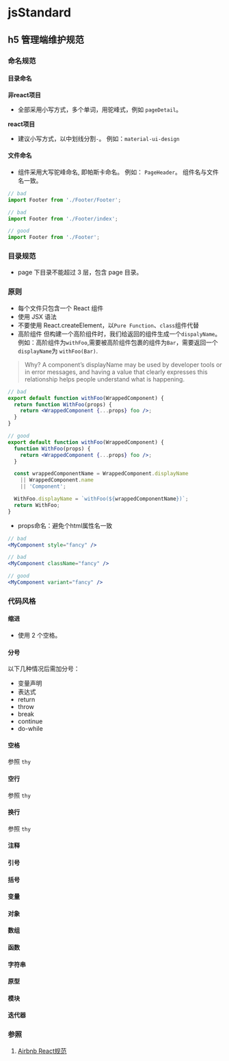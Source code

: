 # jsStandard
## h5 管理端维护规范
### 命名规范

#### 目录命名
**非react项目**
- 全部采用小写方式，多个单词，用驼峰式，例如 `pageDetail`。

**react项目**
- 建议小写方式，以中划线分割`-`。 例如：`material-ui-design`

#### 文件命名
- 组件采用大写驼峰命名, 即帕斯卡命名。 例如： `PageHeader`。
组件名与文件名一致。
```js
// bad
import Footer from './Footer/Footer';

// bad
import Footer from './Footer/index';

// good
import Footer from './Footer';
```

### 目录规范
- page 下目录不能超过 3 层，包含 page 目录。

### 原则
- 每个文件只包含一个 React 组件
- 使用 JSX 语法
- 不要使用 React.createElement，以`Pure Function`、`class`组件代替
- 高阶组件
但构建一个高阶组件时，我们给返回的组件生成一个`dispalyName`。例如：高阶组件为`withFoo`,需要被高阶组件包裹的组件为`Bar`，需要返回一个`displayName`为 `withFoo(Bar)`.
> Why? A component’s displayName may be used by developer tools or in error messages, and having a value that clearly expresses this relationship helps people understand what is happening.
```jsx
// bad
export default function withFoo(WrappedComponent) {
  return function WithFoo(props) {
    return <WrappedComponent {...props} foo />;
  }
}

// good
export default function withFoo(WrappedComponent) {
  function WithFoo(props) {
    return <WrappedComponent {...props} foo />;
  }

  const wrappedComponentName = WrappedComponent.displayName
    || WrappedComponent.name
    || 'Component';

  WithFoo.displayName = `withFoo(${wrappedComponentName})`;
  return WithFoo;
}
```
- props命名：避免个html属性名一致
```jsx
// bad
<MyComponent style="fancy" />

// bad
<MyComponent className="fancy" />

// good
<MyComponent variant="fancy" />
```


### 代码风格

#### 缩进
- 使用 2 个空格。

#### 分号
以下几种情况后需加分号：

- 变量声明
- 表达式
- return
- throw
- break
- continue
- do-while

#### 空格
参照 `thy`

#### 空行
参照 `thy`

#### 换行
参照 `thy`


#### 注释

#### 引号

#### 括号

#### 变量

#### 对象

#### 数组

#### 函数

#### 字符串

#### 原型

#### 模块

#### 迭代器

### 参照
1. [Airbnb React规范](https://github.com/airbnb/javascript/tree/master/react#basic-rules)